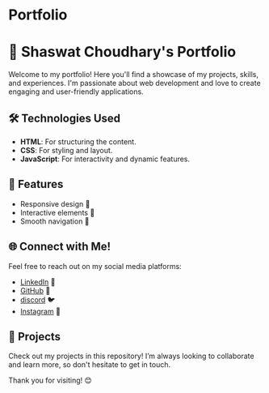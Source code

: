 # Portfolio

# 🌟 Shaswat Choudhary's Portfolio

Welcome to my portfolio! Here you'll find a showcase of my projects, skills, and experiences. I'm passionate about web development and love to create engaging and user-friendly applications.

## 🛠️ Technologies Used

- **HTML**: For structuring the content.
- **CSS**: For styling and layout.
- **JavaScript**: For interactivity and dynamic features.

## 🚀 Features

- Responsive design 📱
- Interactive elements 🎨
- Smooth navigation 🧭

## 🌐 Connect with Me!

Feel free to reach out on my social media platforms:

- [LinkedIn](https://www.linkedin.com/in/shaswat-choudhary) 🔗
- [GitHub](https://github.com/shaswat-choudhary) 🐙
- [discord](https://twitter.com/shaswat_choudhary) 🐦
- [Instagram](https://instagram.com/shaswat_choudhary) 📸

## 📂 Projects

Check out my projects in this repository! I’m always looking to collaborate and learn more, so don't hesitate to get in touch.

Thank you for visiting! 😊
